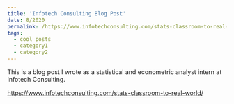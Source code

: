 ```yaml
---
title: 'Infotech Consulting Blog Post'
date: 8/2020
permalink: /https://www.infotechconsulting.com/stats-classroom-to-real-world/
tags:
  - cool posts
  - category1
  - category2
---
```


This is a blog post I wrote as a statistical and econometric analyst intern at Infotech Consulting.

https://www.infotechconsulting.com/stats-classroom-to-real-world/
